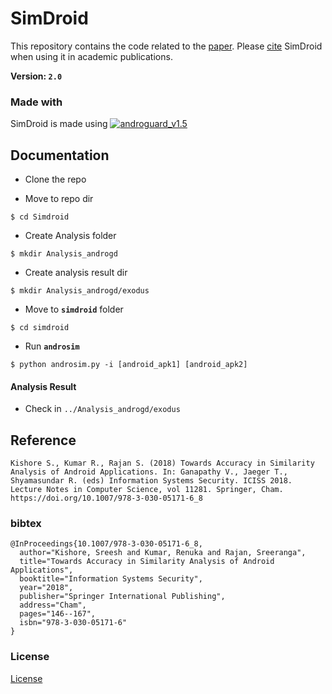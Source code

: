# SimDroid
This repository contains the code related to the [paper](https://link.springer.com/chapter/10.1007/978-3-030-05171-6_8). Please [cite](https://github.com/sreeshk692/SimDroid#Reference) SimDroid when using it in academic publications.

__Version: `2.0`__

### Made with 

SimDroid is made using [![androguard_v1.5](https://storage.googleapis.com/google-code-archive/v2/code.google.com/androguard/logo.png)](https://github.com/androguard/androguard/)

## Documentation

* Clone the repo

* Move to repo dir
```
$ cd Simdroid
```

* Create Analysis folder
```
$ mkdir Analysis_androgd
```
  * Create analysis result dir
  ```
  $ mkdir Analysis_androgd/exodus
  ``` 

* Move to __`simdroid`__ folder
```
$ cd simdroid
```

* Run __`androsim`__
```
$ python androsim.py -i [android_apk1] [android_apk2]
```

#### Analysis Result 
* Check in `../Analysis_androgd/exodus`

## Reference

```
Kishore S., Kumar R., Rajan S. (2018) Towards Accuracy in Similarity Analysis of Android Applications. In: Ganapathy V., Jaeger T., Shyamasundar R. (eds) Information Systems Security. ICISS 2018. Lecture Notes in Computer Science, vol 11281. Springer, Cham. https://doi.org/10.1007/978-3-030-05171-6_8
```
### bibtex
```
@InProceedings{10.1007/978-3-030-05171-6_8,
  author="Kishore, Sreesh and Kumar, Renuka and Rajan, Sreeranga",
  title="Towards Accuracy in Similarity Analysis of Android Applications",
  booktitle="Information Systems Security",
  year="2018",
  publisher="Springer International Publishing",
  address="Cham",
  pages="146--167",
  isbn="978-3-030-05171-6"
}

```

### License

[License](LICENSE)

